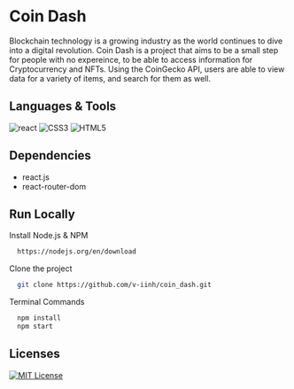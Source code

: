 # Coin Dash

Blockchain technology is a growing industry as the world continues to dive into a digital revolution. Coin Dash is a project that aims to be a small step for people with no expereince, to be able to access information for Cryptocurrency and NFTs. Using the CoinGecko API, users are able to view data for a variety of items, and search for them as well. 

## Languages & Tools

![react](https://img.shields.io/badge/react-61DBFB?style=for-the-badge&logo=react&logoColor=black)
![CSS3](https://img.shields.io/badge/css3-%231572B6.svg?style=for-the-badge&logo=css3&logoColor=white)
![HTML5](https://img.shields.io/badge/html5-%23E34F26.svg?style=for-the-badge&logo=html5&logoColor=white)

## Dependencies

- react.js
- react-router-dom

## Run Locally

Install Node.js & NPM

```bash
  https://nodejs.org/en/download
```

Clone the project

```bash
  git clone https://github.com/v-iinh/coin_dash.git
```

Terminal Commands

```bash
  npm install
  npm start
```

## Licenses

[![MIT License](https://img.shields.io/badge/License-MIT-green.svg)](https://choosealicense.com/licenses/mit/)
